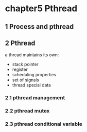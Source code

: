 # chapter5 Pthread

## 1 Process and pthread

## 2 Pthread
a thread maintains its own:  
* stack pointer
* register
* scheduling properties
* set of signals
* thread special data

### 2.1 pthread management
### 2.2 pthread mutex
### 2.3 pthread conditional variable
